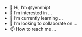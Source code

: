 - 👋 Hi, I’m @yennhipt
- 👀 I’m interested in ...
- 🌱 I’m currently learning ...
- 💞️ I’m looking to collaborate on ...
- 📫 How to reach me ...

<!---
yennhipt/yennhipt is a ✨ special ✨ repository because its `README.md` (this file) appears on your GitHub profile.
You can click the Preview link to take a look at your changes.
--->
